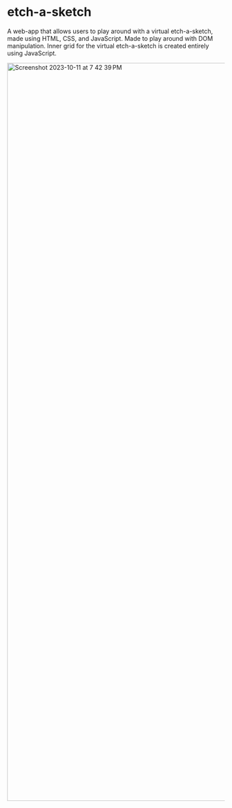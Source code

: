 # etch-a-sketch
A web-app that allows users to play around with a virtual etch-a-sketch, made using HTML, CSS, and JavaScript. Made to play around with DOM manipulation. Inner grid for the virtual etch-a-sketch is created entirely using JavaScript.

<img width="1710" alt="Screenshot 2023-10-11 at 7 42 39 PM" src="https://github.com/rahulharikumarr/etch-a-sketch/assets/52792591/ef6efbbd-c5e0-4854-aebe-0b85bfbf8b35">
